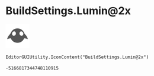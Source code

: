 # BuildSettings.Lumin@2x
![](/img/BuildSettings.Lumin@2x.png)

``` CSharp
EditorGUIUtility.IconContent("BuildSettings.Lumin@2x")
```
```
-5166817344748110915
```
